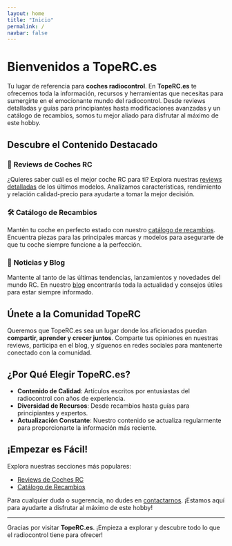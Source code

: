 ```yaml
---
layout: home
title: "Inicio"
permalink: /
navbar: false
---
```


# Bienvenidos a TopeRC.es

Tu lugar de referencia para **coches radiocontrol**. En **TopeRC.es** te ofrecemos toda la información, recursos y herramientas que necesitas para sumergirte en el emocionante mundo del radiocontrol. Desde reviews detalladas y guías para principiantes hasta modificaciones avanzadas y un catálogo de recambios, somos tu mejor aliado para disfrutar al máximo de este hobby.

## Descubre el Contenido Destacado

### 🚗 **Reviews de Coches RC**
¿Quieres saber cuál es el mejor coche RC para ti? Explora nuestras [reviews detalladas](/reviews) de los últimos modelos. Analizamos características, rendimiento y relación calidad-precio para ayudarte a tomar la mejor decisión.

### 🛠️ **Catálogo de Recambios**
Mantén tu coche en perfecto estado con nuestro [catálogo de recambios](/recambios/). Encuentra piezas para las principales marcas y modelos para asegurarte de que tu coche siempre funcione a la perfección.

### 📰 **Noticias y Blog**
Mantente al tanto de las últimas tendencias, lanzamientos y novedades del mundo RC. En nuestro [blog](/blog/) encontrarás toda la actualidad y consejos útiles para estar siempre informado.

## Únete a la Comunidad TopeRC

Queremos que TopeRC.es sea un lugar donde los aficionados puedan **compartir, aprender y crecer juntos**. Comparte tus opiniones en nuestras reviews, participa en el blog, y síguenos en redes sociales para mantenerte conectado con la comunidad.

## ¿Por Qué Elegir TopeRC.es?

- **Contenido de Calidad**: Artículos escritos por entusiastas del radiocontrol con años de experiencia.
- **Diversidad de Recursos**: Desde recambios hasta guías para principiantes y expertos.
- **Actualización Constante**: Nuestro contenido se actualiza regularmente para proporcionarte la información más reciente.

## ¡Empezar es Fácil!

Explora nuestras secciones más populares:
- [Reviews de Coches RC](/reviews)
- [Catálogo de Recambios](/recambios)

Para cualquier duda o sugerencia, no dudes en [contactarnos](/contacto/). ¡Estamos aquí para ayudarte a disfrutar al máximo de este hobby!

---

Gracias por visitar **TopeRC.es**. ¡Empieza a explorar y descubre todo lo que el radiocontrol tiene para ofrecer!
